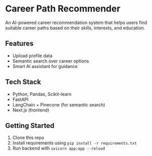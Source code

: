 # Career Path Recommender 

An AI-powered career recommendation system that helps users find suitable career paths based on their skills, interests, and education.

## Features
- Upload profile data
- Semantic search over career options
- Smart AI assistant for guidance

## Tech Stack
- Python, Pandas, Scikit-learn
- FastAPI
- LangChain + Pinecone (for semantic search)
- Next.js (frontend)

## Getting Started
1. Clone this repo
2. Install requirements using `pip install -r requirements.txt`
3. Run backend with `uvicorn app:app --reload`

